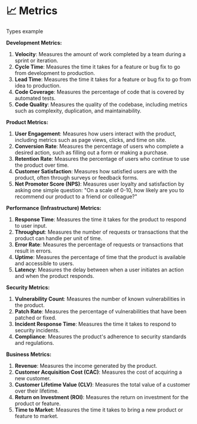 # 📈 Metrics

Types example

**Development Metrics:**

1. **Velocity**: Measures the amount of work completed by a team during a sprint or iteration.
2. **Cycle Time**: Measures the time it takes for a feature or bug fix to go from development to production.
3. **Lead Time**: Measures the time it takes for a feature or bug fix to go from idea to production.
4. **Code Coverage**: Measures the percentage of code that is covered by automated tests.
5. **Code Quality**: Measures the quality of the codebase, including metrics such as complexity, duplication, and maintainability.

**Product Metrics:**

1. **User Engagement**: Measures how users interact with the product, including metrics such as page views, clicks, and time on site.
2. **Conversion Rate**: Measures the percentage of users who complete a desired action, such as filling out a form or making a purchase.
3. **Retention Rate**: Measures the percentage of users who continue to use the product over time.
4. **Customer Satisfaction**: Measures how satisfied users are with the product, often through surveys or feedback forms.
5. **Net Promoter Score (NPS)**: Measures user loyalty and satisfaction by asking one simple question: "On a scale of 0-10, how likely are you to recommend our product to a friend or colleague?"

**Performance (Infrastructure) Metrics:**

1. **Response Time**: Measures the time it takes for the product to respond to user input.
2. **Throughput**: Measures the number of requests or transactions that the product can handle per unit of time.
3. **Error Rate**: Measures the percentage of requests or transactions that result in errors.
4. **Uptime**: Measures the percentage of time that the product is available and accessible to users.
5. **Latency**: Measures the delay between when a user initiates an action and when the product responds.

**Security Metrics:**

1. **Vulnerability Count**: Measures the number of known vulnerabilities in the product.
2. **Patch Rate**: Measures the percentage of vulnerabilities that have been patched or fixed.
3. **Incident Response Time**: Measures the time it takes to respond to security incidents.
4. **Compliance**: Measures the product's adherence to security standards and regulations.

**Business Metrics:**

1. **Revenue**: Measures the income generated by the product.
2. **Customer Acquisition Cost (CAC)**: Measures the cost of acquiring a new customer.
3. **Customer Lifetime Value (CLV)**: Measures the total value of a customer over their lifetime.
4. **Return on Investment (ROI)**: Measures the return on investment for the product or feature.
5. **Time to Market**: Measures the time it takes to bring a new product or feature to market.
